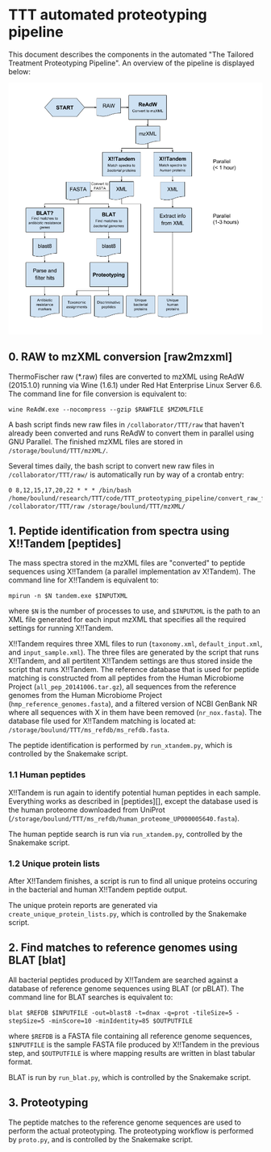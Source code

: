 # TTT automated proteotyping pipeline
This document describes the components in the automated "The Tailored Treatment
Proteotyping Pipeline". An overview of the pipeline is displayed below:


![Overview of the TTT proteotyping pipeline](./img/ttt_proteotyping_pipeline_overview.png "TTT Proteotyping Pipeline")

## 0. RAW to mzXML conversion [raw2mzxml]
ThermoFischer raw (*.raw) files are converted to mzXML using ReAdW (2015.1.0)
running via Wine (1.6.1) under Red Hat Enterprise Linux Server 6.6. 
The command line for file conversion is equivalent to:

    wine ReAdW.exe --nocompress --gzip $RAWFILE $MZXMLFILE

A bash script finds new raw files in `/collaborator/TTT/raw` that haven't
already been converted and runs ReAdW to convert them in parallel using GNU
Parallel. The finished mzXML files are stored in
`/storage/boulund/TTT/mzXML/`.

Several times daily, the bash script to convert new raw files in
`/collaborator/TTT/raw/` is automatically run by way of a crontab entry:

    0 8,12,15,17,20,22 * * * /bin/bash /home/boulund/research/TTT/code/TTT_proteotyping_pipeline/convert_raw_files_to_mzxml.sh /collaborator/TTT/raw /storage/boulund/TTT/mzXML/


## 1. Peptide identification from spectra using X!!Tandem [peptides]
The mass spectra stored in the mzXML files are "converted" to peptide sequences
using X!!Tandem (a parallel implementation av X!Tandem).
The command line for X!!Tandem is equivalent to:

    mpirun -n $N tandem.exe $INPUTXML

where `$N` is the number of processes to use, and `$INPUTXML` is the path to an
XML file generated for each input mzXML that specifies all the required
settings for running X!!Tandem.

X!!Tandem requires three XML files to run (`taxonomy.xml`, `default_input.xml`, and
`input_sample.xml`). The three files are generated by the script that runs
X!!Tandem, and all pertitent X!!Tandem settings are thus stored inside the
script that runs X!!Tandem.
The reference database that is used for peptide matching is constructed from
all peptides from the Human Microbiome Project (`all_pep_20141006.tar.gz`), all
sequences from the reference genomes from the Human Microbiome Project
(`hmp_reference_genomes.fasta`), and a filtered version of NCBI GenBank NR
where all sequences with X in them have been removed (`nr_nox.fasta`). The
database file used for X!!Tandem matching is located at:
`/storage/boulund/TTT/ms_refdb/ms_refdb.fasta`.

The peptide identification is performed by `run_xtandem.py`, which is
controlled by the Snakemake script.


### 1.1 Human peptides
X!!Tandem is run again to identify potential human peptides in each sample.
Everything works as described in [peptides][], except the database used is the
human proteome downloaded from UniProt 
(`/storage/boulund/TTT/ms_refdb/human_proteome_UP000005640.fasta`).

The human peptide search is run via `run_xtandem.py`, controlled by the
Snakemake script.


### 1.2 Unique protein lists
After X!!Tandem finishes, a script is run to find all unique proteins occuring in the
bacterial and human X!!Tandem peptide output. 

The unique protein reports are generated via `create_unique_protein_lists.py`,
which is controlled by the Snakemake script.



## 2. Find matches to reference genomes using BLAT [blat]
All bacterial peptides produced by X!!Tandem are searched against a database of
reference genome sequences using BLAT (or pBLAT).  The command line for BLAT
searches is equivalent to: 

    blat $REFDB $INPUTFILE -out=blast8 -t=dnax -q=prot -tileSize=5 -stepSize=5 -minScore=10 -minIdentity=85 $OUTPUTFILE

where `$REFDB` is a FASTA file containing all reference genome sequences,
`$INPUTFILE` is the sample FASTA file produced by X!!Tandem in the previous
step, and `$OUTPUTFILE` is where mapping results are written in blast tabular
format.

BLAT is run by `run_blat.py`, which is controlled by the Snakemake script.



## 3. Proteotyping
The peptide matches to the reference genome sequences are used to perform the
actual proteotyping. The proteotyping workflow is performed by `proto.py`, and
is controlled by the Snakemake script.
